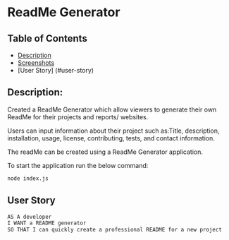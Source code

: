 # ReadMe Generator

## Table of Contents

- [Description](#description)
- [Screenshots](#screenshots)
- [User Story] (#user-story)

## Description:

Created a ReadMe Generator which allow viewers to generate their own ReadMe for their projects and reports/ websites.

Users can input information about their project such as:Title, description, installation, usage, license, contributing, tests, and contact information.

The readMe can be created using a ReadMe Generator application.

To start the application run the below command:

```bash
node index.js
```

## User Story

```md
AS A developer
I WANT a README generator
SO THAT I can quickly create a professional README for a new project
```

